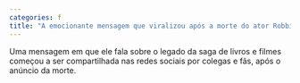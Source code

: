 ```yaml
---
categories: f
title: "A emocionante mensagem que viralizou após a morte do ator Robbie Coltrane o Hagrid de Harry Potter"
---
```

Uma mensagem em que ele fala sobre o legado da saga de livros e filmes começou a ser compartilhada nas redes sociais por colegas e fãs, após o anúncio da morte.